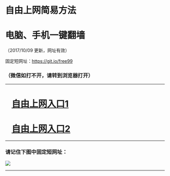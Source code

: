 ﻿# 自由上网简易方法

# 电脑、手机一键翻墙

（2017/10/09 更新，网址有效）

固定短网址：https://git.io/free99

### （微信如打不开，请转到浏览器打开）


***





# &nbsp;&nbsp; <a href="http://ft957821792.fwq-tz-1001.info/fwqtz01.html?t=100900110227 " target="_blank">自由上网入口1</a>
# &nbsp;&nbsp; <a href="http://ft3245032689.fwq-tz-1002.info/fwqtz02.html?t=100900118111 " target="_blank">自由上网入口2</a>
***

### 请记住下图中固定短网址：

<img src="https://s3-us-west-2.amazonaws.com/fwq-1001/yjfq-20170905okok.png" /> 


***


